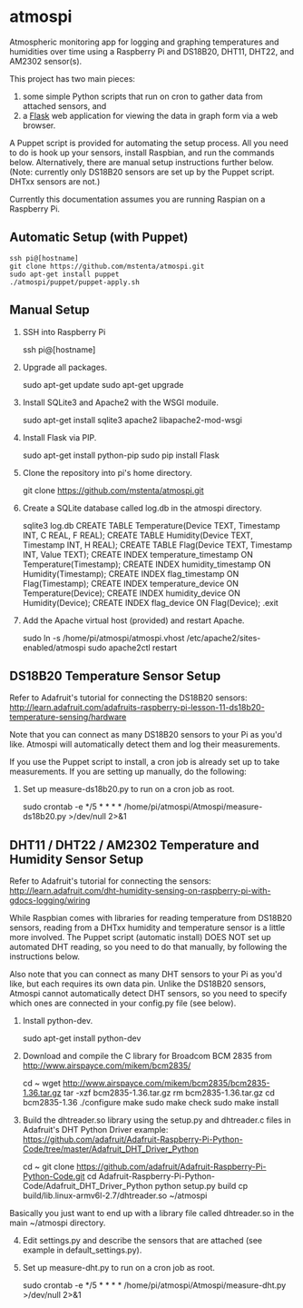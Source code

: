 atmospi
=======

Atmospheric monitoring app for logging and graphing temperatures and humidities over time using a Raspberry Pi and DS18B20, DHT11, DHT22, and AM2302 sensor(s).

This project has two main pieces:

1. some simple Python scripts that run on cron to gather data from attached sensors, and
2. a [Flask](http://flask.pocoo.org) web application for viewing the data in graph form via a web browser.

A Puppet script is provided for automating the setup process. All you need to do is hook up your sensors, install Raspbian, and run the commands below. Alternatively, there are manual setup instructions further below. (Note: currently only DS18B20 sensors are set up by the Puppet script. DHTxx sensors are not.)

Currently this documentation assumes you are running Raspian on a Raspberry Pi.

Automatic Setup (with Puppet)
-------------------------------

    ssh pi@[hostname]
    git clone https://github.com/mstenta/atmospi.git
    sudo apt-get install puppet
    ./atmospi/puppet/puppet-apply.sh

Manual Setup
------------

1) SSH into Raspberry Pi

    ssh pi@[hostname]

2) Upgrade all packages.

    sudo apt-get update
    sudo apt-get upgrade

3) Install SQLite3 and Apache2 with the WSGI moduile.

    sudo apt-get install sqlite3 apache2 libapache2-mod-wsgi

4) Install Flask via PIP.

    sudo apt-get install python-pip
    sudo pip install Flask

5) Clone the repository into pi's home directory.

    git clone https://github.com/mstenta/atmospi.git

6) Create a SQLite database called log.db in the atmospi directory.

    sqlite3 log.db
    CREATE TABLE Temperature(Device TEXT, Timestamp INT, C REAL, F REAL);
    CREATE TABLE Humidity(Device TEXT, Timestamp INT, H REAL);
    CREATE TABLE Flag(Device TEXT, Timestamp INT, Value TEXT);
    CREATE INDEX temperature_timestamp ON Temperature(Timestamp);
    CREATE INDEX humidity_timestamp ON Humidity(Timestamp);
    CREATE INDEX flag_timestamp ON Flag(Timestamp);
    CREATE INDEX temperature_device ON Temperature(Device);
    CREATE INDEX humidity_device ON Humidity(Device);
    CREATE INDEX flag_device ON Flag(Device);
    .exit

7) Add the Apache virtual host (provided) and restart Apache.

    sudo ln -s /home/pi/atmospi/atmospi.vhost /etc/apache2/sites-enabled/atmospi
    sudo apache2ctl restart

DS18B20 Temperature Sensor Setup
--------------------------------

Refer to Adafruit's tutorial for connecting the DS18B20 sensors: http://learn.adafruit.com/adafruits-raspberry-pi-lesson-11-ds18b20-temperature-sensing/hardware

Note that you can connect as many DS18B20 sensors to your Pi as you'd like. Atmospi will automatically detect them and log their measurements.

If you use the Puppet script to install, a cron job is already set up to take measurements. If you are setting up manually, do the following:

1) Set up measure-ds18b20.py to run on a cron job as root.

    sudo crontab -e
    */5 * * * * /home/pi/atmospi/Atmospi/measure-ds18b20.py >/dev/null 2>&1

DHT11 / DHT22 / AM2302 Temperature and Humidity Sensor Setup
------------------------------------------------------------

Refer to Adafruit's tutorial for connecting the sensors: http://learn.adafruit.com/dht-humidity-sensing-on-raspberry-pi-with-gdocs-logging/wiring

While Raspbian comes with libraries for reading temperature from DS18B20 sensors, reading from a DHTxx humidity and temperature sensor is a little more involved. The Puppet script (automatic install) DOES NOT set up automated DHT reading, so you need to do that manually, by following the instructions below.

Also note that you can connect as many DHT sensors to your Pi as you'd like, but each requires its own data pin. Unlike the DS18B20 sensors, Atmospi cannot automatically detect DHT sensors, so you need to specify which ones are connected in your config.py file (see below).

1) Install python-dev.

    sudo apt-get install python-dev

2) Download and compile the C library for Broadcom BCM 2835 from http://www.airspayce.com/mikem/bcm2835/

    cd ~
    wget http://www.airspayce.com/mikem/bcm2835/bcm2835-1.36.tar.gz
    tar -xzf bcm2835-1.36.tar.gz
    rm bcm2835-1.36.tar.gz
    cd bcm2835-1.36
    ./configure
    make
    sudo make check
    sudo make install

3) Build the dhtreader.so library using the setup.py and dhtreader.c files in Adafruit's DHT Python Driver example: https://github.com/adafruit/Adafruit-Raspberry-Pi-Python-Code/tree/master/Adafruit_DHT_Driver_Python

    cd ~
    git clone https://github.com/adafruit/Adafruit-Raspberry-Pi-Python-Code.git
    cd Adafruit-Raspberry-Pi-Python-Code/Adafruit_DHT_Driver_Python
    python setup.py build
    cp build/lib.linux-armv6l-2.7/dhtreader.so ~/atmospi

Basically you just want to end up with a library file called dhtreader.so in the main ~/atmospi directory.

4) Edit settings.py and describe the sensors that are attached (see example in default_settings.py).

5) Set up measure-dht.py to run on a cron job as root.

    sudo crontab -e
    */5 * * * * /home/pi/atmospi/Atmospi/measure-dht.py >/dev/null 2>&1

